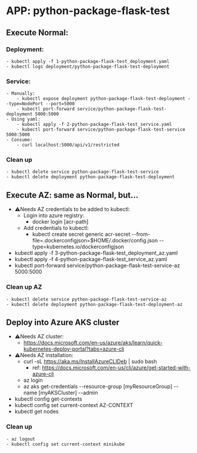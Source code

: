 # APP: python-package-flask-test 

## Execute Normal:
### Deployment:
	- kubectl apply -f 1-python-package-flask-test_deployment.yaml
	- kubectl logs deployment/python-package-flask-test-deployment
### Service:
	- Manually:
		- kubectl expose deployment python-package-flask-test-deployment --type=NodePort --port=5000
	 	- kubectl port-forward service/python-package-flask-test-deployment 5000:5000
 	- Using yaml:
		- kubectl apply -f 2-python-package-flask-test_service.yaml
		- kubectl port-forward service/python-package-flask-test-service 5000:5000
	- Consume:
		- curl localhost:5000/api/v1/restricted

### Clean up
	- kubectl delete service python-package-flask-test-service
	- kubectl delete deployment python-package-flask-test-deployment

## Execute AZ: same as Normal, but...
- ⚠Needs AZ credentials to be added to kubectl:
	- Login into azure registry:
		- docker login [acr-path]
	- Add credentials to kubectl:
		- kubectl create secret generic acr-secret --from-file=.dockerconfigjson=$HOME/.docker/config.json --type=kubernetes.io/dockerconfigjson
- kubectl apply -f 3-python-package-flask-test_deployment_az.yaml
- kubectl apply -f 4-python-package-flask-test_service_az.yaml
- kubectl port-forward service/python-package-flask-test-service-az 5000:5000

### Clean up AZ
	- kubectl delete service python-package-flask-test-service-az
	- kubectl delete deployment python-package-flask-test-deployment-az

## Deploy into Azure AKS cluster
- ⚠Needs AZ cluster:
	- https://docs.microsoft.com/en-us/azure/aks/learn/quick-kubernetes-deploy-portal?tabs=azure-cli
- ⚠Needs AZ installation:
	- curl -sL https://aka.ms/InstallAzureCLIDeb | sudo bash
		- ref: https://docs.microsoft.com/en-us/cli/azure/get-started-with-azure-cli
	- az login
	- az aks get-credentials --resource-group [myResourceGroup] --name [myAKSCluster] --admin
- kubectl config get-contexts
- kubectl config set current-context AZ-CONTEXT
- kubectl get nodes

### Clean up
	- az logout
	- kubectl config set current-context minikube
